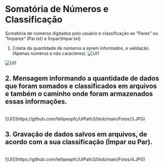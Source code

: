 # Somatória de Números e Classificação
Somatória de números digitados pelo usuário e classificação se "Pares" ou "Ìmpares" (Par.txt) e Ímpar(Impar.txt)


1. Coleta da quantidade de números a serem informados, e validação (Apenas números e não caracteres).
![UI1](https://github.com/fellipespfc/UIPath3/blob/main/Fotos/1.JPG)


![UI1](https://github.com/fellipespfc/UIPath3/blob/main/Fotos/2.JPG)


## 2. Mensagem informando a quantidade de dados que foram somados e classificados em arquivos e também o caminho onde foram armazenados essas informações.
<br>
![UI1](https://github.com/fellipespfc/UIPath3/blob/main/Fotos/3.JPG)


<h2>3. Gravação de dados salvos em arquivos, de acordo com a sua classificação (Ímpar ou Par).</h2><br>
![UI1](https://github.com/fellipespfc/UIPath3/blob/main/Fotos/4.JPG)
